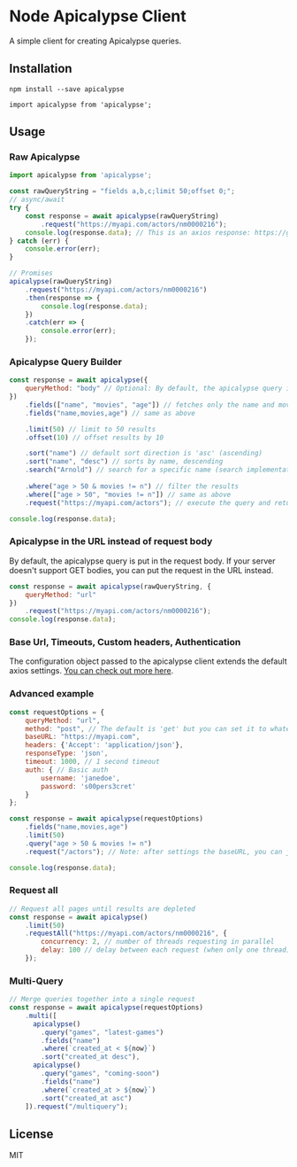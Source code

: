 # Node Apicalypse Client

A simple client for creating Apicalypse queries.

## Installation

`npm install --save apicalypse`

`import apicalypse from 'apicalypse';`

## Usage

### Raw Apicalypse

```javascript
import apicalypse from 'apicalypse';

const rawQueryString = "fields a,b,c;limit 50;offset 0;";
// async/await
try {
    const response = await apicalypse(rawQueryString)
        .request("https://myapi.com/actors/nm0000216");
    console.log(response.data); // This is an axios response: https://github.com/axios/axios#response-schema
} catch (err) {
    console.error(err);
}

// Promises
apicalypse(rawQueryString)
    .request("https://myapi.com/actors/nm0000216")
    .then(response => {
        console.log(response.data);
    })
    .catch(err => {
        console.error(err);
    });
```

### Apicalypse Query Builder

```javascript
const response = await apicalypse({
    queryMethod: "body" // Optional: By default, the apicalypse query is put in the request body. Use 'url' to put the query in the request URL.
})
    .fields(["name", "movies", "age"]) // fetches only the name and movies fields
    .fields("name,movies,age") // same as above

    .limit(50) // limit to 50 results
    .offset(10) // offset results by 10

    .sort("name") // default sort direction is 'asc' (ascending)
    .sort("name", "desc") // sorts by name, descending
    .search("Arnold") // search for a specific name (search implementations can vary)
    
    .where("age > 50 & movies != n") // filter the results
    .where(["age > 50", "movies != n"]) // same as above
    .request("https://myapi.com/actors"); // execute the query and return a response object

console.log(response.data);
```

### Apicalypse in the URL instead of request body

By default, the apicalypse query is put in the request body. If your server doesn't support GET bodies, you can put the request in the URL instead.

```javascript
const response = await apicalypse(rawQueryString, {
    queryMethod: "url"
})
    .request("https://myapi.com/actors/nm0000216");
console.log(response.data);
```

### Base Url, Timeouts, Custom headers, Authentication

The configuration object passed to the apicalypse client extends the default axios settings. [You can check out more here](https://github.com/axios/axios#request-config).

### Advanced example

```javascript
const requestOptions = {
    queryMethod: "url",
    method: "post", // The default is 'get' but you can set it to whatever you like.
    baseURL: "https://myapi.com",
    headers: {'Accept': 'application/json'},
    responseType: 'json',
    timeout: 1000, // 1 second timeout
    auth: { // Basic auth
        username: 'janedoe',
        password: 's00pers3cret'
    }
};

const response = await apicalypse(requestOptions)
    .fields("name,movies,age")
    .limit(50)    
    .query("age > 50 & movies != n")
    .request("/actors"); // Note: after settings the baseURL, you can just use a path here

console.log(response.data);
```

### Request all

```javascript
// Request all pages until results are depleted
const response = await apicalypse()
    .limit(50)
    .requestAll("https://myapi.com/actors/nm0000216", {
        concurrency: 2, // number of threads requesting in parallel
        delay: 100 // delay between each request (when only one thread)
    });
```

### Multi-Query

```javascript
// Merge queries together into a single request
const response = await apicalypse(requestOptions)
    .multi([
      apicalypse()
        .query("games", "latest-games")
        .fields("name")
        .where(`created_at < ${now}`)
        .sort("created_at desc"),
      apicalypse()
        .query("games", "coming-soon")
        .fields("name")
        .where(`created_at > ${now}`)
        .sort("created_at asc")
    ]).request("/multiquery");
```

## License

MIT